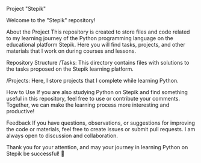 
Project "Stepik"

Welcome to the "Stepik" repository!

About the Project
This repository is created to store files and code related to my learning journey of the Python programming language on the educational platform Stepik. Here you will find tasks, projects, and other materials that I work on during courses and lessons.

Repository Structure
/Tasks: This directory contains files with solutions to the tasks proposed on the Stepik learning platform.

/Projects: Here, I store projects that I complete while learning Python.

How to Use
If you are also studying Python on Stepik and find something useful in this repository, feel free to use or contribute your comments. Together, we can make the learning process more interesting and productive!

Feedback
If you have questions, observations, or suggestions for improving the code or materials, feel free to create issues or submit pull requests. I am always open to discussion and collaboration.

Thank you for your attention, and may your journey in learning Python on Stepik be successful! 🚀
